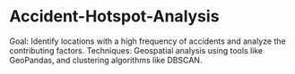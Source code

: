 # Accident-Hotspot-Analysis
Goal: Identify locations with a high frequency of accidents and analyze the contributing factors.
Techniques: Geospatial analysis using tools like GeoPandas, and clustering algorithms like DBSCAN.
